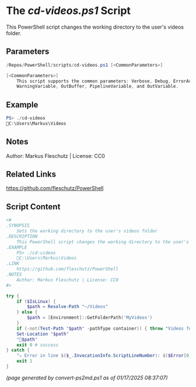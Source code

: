 The *cd-videos.ps1* Script
===========================

This PowerShell script changes the working directory to the user's videos folder.

Parameters
----------
```powershell
/Repos/PowerShell/scripts/cd-videos.ps1 [<CommonParameters>]

[<CommonParameters>]
    This script supports the common parameters: Verbose, Debug, ErrorAction, ErrorVariable, WarningAction, 
    WarningVariable, OutBuffer, PipelineVariable, and OutVariable.
```

Example
-------
```powershell
PS> ./cd-videos
📂C:\Users\Markus\Videos

```

Notes
-----
Author: Markus Fleschutz | License: CC0

Related Links
-------------
https://github.com/fleschutz/PowerShell

Script Content
--------------
```powershell
<#
.SYNOPSIS
	Sets the working directory to the user's videos folder
.DESCRIPTION
	This PowerShell script changes the working directory to the user's videos folder.
.EXAMPLE
	PS> ./cd-videos
	📂C:\Users\Markus\Videos
.LINK
	https://github.com/fleschutz/PowerShell
.NOTES
	Author: Markus Fleschutz | License: CC0
#>

try {
	if ($IsLinux) {
		$path = Resolve-Path "~/Videos"
	} else {
		$path = [Environment]::GetFolderPath('MyVideos')
	}
	if (-not(Test-Path "$path" -pathType container)) { throw "Videos folder at 📂$path doesn't exist (yet)" }
	Set-Location "$path"
	"📂$path"
	exit 0 # success
} catch {
	"⚠️ Error in line $($_.InvocationInfo.ScriptLineNumber): $($Error[0])"
	exit 1
}
```

*(page generated by convert-ps2md.ps1 as of 01/17/2025 08:37:07)*
